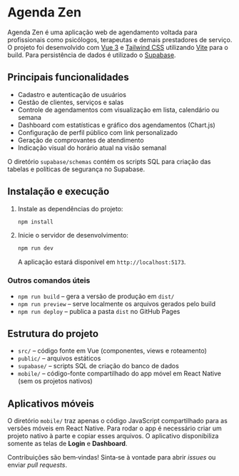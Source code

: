 # Agenda Zen

Agenda Zen é uma aplicação web de agendamento voltada para profissionais como psicólogos, terapeutas e demais prestadores de serviço. O projeto foi desenvolvido com [Vue 3](https://vuejs.org/) e [Tailwind CSS](https://tailwindcss.com/) utilizando [Vite](https://vitejs.dev/) para o build. Para persistência de dados é utilizado o [Supabase](https://supabase.com/).

## Principais funcionalidades

- Cadastro e autenticação de usuários
- Gestão de clientes, serviços e salas
- Controle de agendamentos com visualização em lista, calendário ou semana
- Dashboard com estatísticas e gráfico dos agendamentos (Chart.js)
- Configuração de perfil público com link personalizado
- Geração de comprovantes de atendimento
- Indicação visual do horário atual na visão semanal

O diretório `supabase/schemas` contém os scripts SQL para criação das tabelas e políticas de segurança no Supabase.

## Instalação e execução

1. Instale as dependências do projeto:
   ```bash
   npm install
   ```
2. Inicie o servidor de desenvolvimento:
   ```bash
   npm run dev
   ```
   A aplicação estará disponível em `http://localhost:5173`.

### Outros comandos úteis

- `npm run build` – gera a versão de produção em `dist/`
- `npm run preview` – serve localmente os arquivos gerados pelo build
- `npm run deploy` – publica a pasta `dist` no GitHub Pages

## Estrutura do projeto

- `src/` – código fonte em Vue (componentes, views e roteamento)
- `public/` – arquivos estáticos
- `supabase/` – scripts SQL de criação do banco de dados
- `mobile/` – código-fonte compartilhado do app móvel em React Native (sem os projetos nativos)

## Aplicativos móveis

O diretório `mobile/` traz apenas o código JavaScript compartilhado para as versões móveis em React Native.
Para rodar o app é necessário criar um projeto nativo à parte e copiar esses arquivos.
O aplicativo disponibiliza somente as telas de **Login** e **Dashboard**.

Contribuições são bem‑vindas! Sinta‑se à vontade para abrir _issues_ ou enviar _pull requests_.
